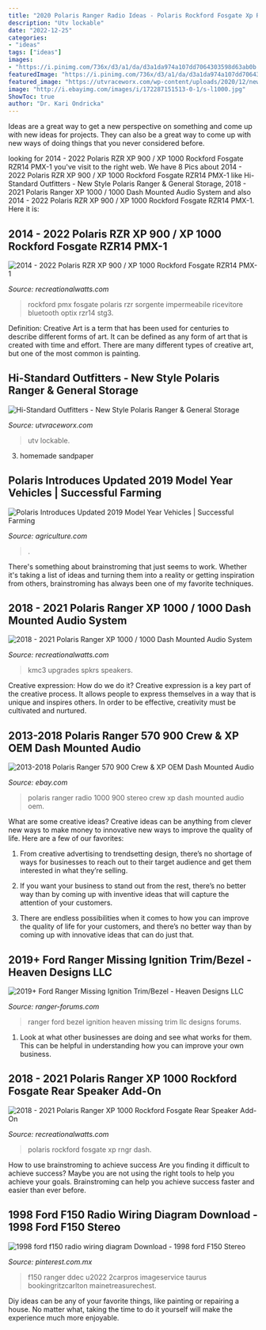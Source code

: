 ```yaml
---
title: "2020 Polaris Ranger Radio Ideas - Polaris Rockford Fosgate Xp Rngr Dash"
description: "Utv lockable"
date: "2022-12-25"
categories:
- "ideas"
tags: ["ideas"]
images:
- "https://i.pinimg.com/736x/d3/a1/da/d3a1da974a107dd7064303598d63ab0b.jpg"
featuredImage: "https://i.pinimg.com/736x/d3/a1/da/d3a1da974a107dd7064303598d63ab0b.jpg"
featured_image: "https://utvraceworx.com/wp-content/uploads/2020/12/new_ranger_cargo_box_5_1024x1024-1-600x690.png"
image: "http://i.ebayimg.com/images/i/172287151513-0-1/s-l1000.jpg"
ShowToc: true
author: "Dr. Kari Ondricka"
---
```



Ideas are a great way to get a new perspective on something and come up with new ideas for projects. They can also be a great way to come up with new ways of doing things that you never considered before.

	

		
looking for 2014 - 2022 Polaris RZR XP 900 / XP 1000 Rockford Fosgate RZR14 PMX-1 you've visit to the right web. We have 8 Pics about 2014 - 2022 Polaris RZR XP 900 / XP 1000 Rockford Fosgate RZR14 PMX-1 like Hi-Standard Outfitters - New Style Polaris Ranger &amp; General Storage, 2018 - 2021 Polaris Ranger XP 1000 / 1000 Dash Mounted Audio System and also 2014 - 2022 Polaris RZR XP 900 / XP 1000 Rockford Fosgate RZR14 PMX-1. Here it is:
		
    
## 2014 - 2022 Polaris RZR XP 900 / XP 1000 Rockford Fosgate RZR14 PMX-1

<img loading=lazy src="https://isteam.wsimg.com/ip/111b2e9e-bea3-11e4-ae89-842b2bfb08b1/ols/2544_original/:/rs=w:600,h:600" onerror="this.onerror=null;this.src='https://tse2.mm.bing.net/th?id=OIP.GUxQ2GyoCLxPA28lhYNf2wHaE0&amp;pid=15.1';" alt="2014 - 2022 Polaris RZR XP 900 / XP 1000 Rockford Fosgate RZR14 PMX-1">

_Source: recreationalwatts.com_

>rockford pmx fosgate polaris rzr sorgente impermeabile ricevitore bluetooth optix rzr14 stg3. 

	

Definition:
Creative Art is a term that has been used for centuries to describe different forms of art. It can be defined as any form of art that is created with time and effort. There are many different types of creative art, but one of the most common is painting.

    
## Hi-Standard Outfitters - New Style Polaris Ranger &amp; General Storage

<img loading=lazy src="https://utvraceworx.com/wp-content/uploads/2020/12/new_ranger_cargo_box_5_1024x1024-1-600x690.png" onerror="this.onerror=null;this.src='https://tse3.mm.bing.net/th?id=OIP.xJis3lkbasPs4AIT1pf8fwHaIh&amp;pid=15.1';" alt="Hi-Standard Outfitters - New Style Polaris Ranger &amp; General Storage">

_Source: utvraceworx.com_

>utv lockable. 

	

3. homemade sandpaper

    
## Polaris Introduces Updated 2019 Model Year Vehicles | Successful Farming

<img loading=lazy src="https://static.agriculture.com/styles/width_550/s3/s3fs-public/image/2018/07/31/Ranger-Hero-Image.jpg" onerror="this.onerror=null;this.src='https://tse2.mm.bing.net/th?id=OIP.BR8AmrQmea2X5IDsgOVgDQHaHa&amp;pid=15.1';" alt="Polaris Introduces Updated 2019 Model Year Vehicles | Successful Farming">

_Source: agriculture.com_

>. 

	

There's something about brainstroming that just seems to work. Whether it's taking a list of ideas and turning them into a reality or getting inspiration from others, brainstroming has always been one of my favorite techniques.

    
## 2018 - 2021 Polaris Ranger XP 1000 / 1000 Dash Mounted Audio System

<img loading=lazy src="https://isteam.wsimg.com/ip/111b2e9e-bea3-11e4-ae89-842b2bfb08b1/ols/2309_original/:/rs=w:600,h:600" onerror="this.onerror=null;this.src='https://tse4.mm.bing.net/th?id=OIP.2p4Iy5Zt2rpKxUe0M4ZzpwHaHI&amp;pid=15.1';" alt="2018 - 2021 Polaris Ranger XP 1000 / 1000 Dash Mounted Audio System">

_Source: recreationalwatts.com_

>kmc3 upgrades spkrs speakers. 

	

Creative expression: How do we do it?
Creative expression is a key part of the creative process. It allows people to express themselves in a way that is unique and inspires others. In order to be effective, creativity must be cultivated and nurtured.

    
## 2013-2018 Polaris Ranger 570 900 Crew &amp; XP OEM Dash Mounted Audio

<img loading=lazy src="http://i.ebayimg.com/images/i/172287151513-0-1/s-l1000.jpg" onerror="this.onerror=null;this.src='https://tse3.mm.bing.net/th?id=OIP.BhJv6-cHFoB2Q_FuJ9JcqgHaFj&amp;pid=15.1';" alt="2013-2018 Polaris Ranger 570 900 Crew &amp; XP OEM Dash Mounted Audio">

_Source: ebay.com_

>polaris ranger radio 1000 900 stereo crew xp dash mounted audio oem. 

	

What are some creative ideas?
Creative ideas can be anything from clever new ways to make money to innovative new ways to improve the quality of life. Here are a few of our favorites: 
1) From creative advertising to trendsetting design, there’s no shortage of ways for businesses to reach out to their target audience and get them interested in what they’re selling.

2) If you want your business to stand out from the rest, there’s no better way than by coming up with inventive ideas that will capture the attention of your customers.

3) There are endless possibilities when it comes to how you can improve the quality of life for your customers, and there’s no better way than by coming up with innovative ideas that can do just that.

    
## 2019+ Ford Ranger Missing Ignition Trim/Bezel - Heaven Designs LLC

<img loading=lazy src="https://cimg3.ibsrv.net/gimg/www.ranger-forums.com-vbulletin/2000x1504/img_3073_3be7b081e4c34082c7c7740dd1a8f495eddde06c.jpeg" onerror="this.onerror=null;this.src='https://tse3.mm.bing.net/th?id=OIP.R3RGo4rcNR7xIzLwZspAJQHaFj&amp;pid=15.1';" alt="2019+ Ford Ranger Missing Ignition Trim/Bezel - Heaven Designs LLC">

_Source: ranger-forums.com_

>ranger ford bezel ignition heaven missing trim llc designs forums. 

	

1. Look at what other businesses are doing and see what works for them. This can be helpful in understanding how you can improve your own business. 

    
## 2018 - 2021 Polaris Ranger XP 1000 Rockford Fosgate Rear Speaker Add-On

<img loading=lazy src="https://isteam.wsimg.com/ip/111b2e9e-bea3-11e4-ae89-842b2bfb08b1/ols/1462_original/:/rs=w:600,h:600" onerror="this.onerror=null;this.src='https://tse1.mm.bing.net/th?id=OIP.gQ2mtgWO4VjJP2LTokquvwHaHa&amp;pid=15.1';" alt="2018 - 2021 Polaris Ranger XP 1000 Rockford Fosgate Rear Speaker Add-On">

_Source: recreationalwatts.com_

>polaris rockford fosgate xp rngr dash. 

	

How to use brainstroming to achieve success
Are you finding it difficult to achieve success? Maybe you are not using the right tools to help you achieve your goals. Brainstroming can help you achieve success faster and easier than ever before.

    
## 1998 Ford F150 Radio Wiring Diagram Download - 1998 Ford F150 Stereo

<img loading=lazy src="https://i.pinimg.com/736x/d3/a1/da/d3a1da974a107dd7064303598d63ab0b.jpg" onerror="this.onerror=null;this.src='https://tse3.mm.bing.net/th?id=OIP.RDG7swl1f-V5FCjeu-X8IQHaFE&amp;pid=15.1';" alt="1998 ford f150 radio wiring diagram Download - 1998 ford F150 Stereo">

_Source: pinterest.com.mx_

>f150 ranger ddec u2022 2carpros imageservice taurus bookingritzcarlton mainetreasurechest. 

	

Diy ideas can be any of your favorite things, like painting or repairing a house. No matter what, taking the time to do it yourself will make the experience much more enjoyable.

